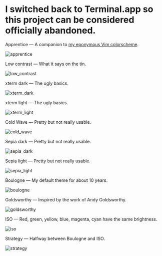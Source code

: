 # I switched back to Terminal.app so this project can be considered officially abandoned.

Apprentice — A companion to [my eponymous Vim colorscheme](https://github.com/romainl/Apprentice).

![apprentice](apprentice.png)

Low contrast — What it says on the tin.

![low_contrast](low_contrast.png)

xterm dark — The ugly basics.

![xterm_dark](xterm_dark.png)

xterm light — The ugly basics.

![xterm_light](xterm_light.png)

Cold Wave — Pretty but not really usable.

![cold_wave](cold_wave.png)

Sepia dark — Pretty but not really usable.

![sepia_dark](sepia_dark.png)

Sepia light — Pretty but not really usable.

![sepia_light](sepia_light.png)

Boulogne — My default theme for about 10 years.

![boulogne](boulogne.png)

Goldsworthy — Inspired by the work of Andy Goldsworthy.

![goldsworthy](goldsworthy.png)

ISO — Red, green, yellow, blue, magenta, cyan have the same brightness.

![iso](iso.png)

Strategy — Halfway between Boulogne and ISO.

![strategy](strategy.png)
